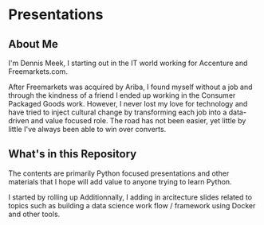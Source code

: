# Presentations

## About Me
I'm Dennis Meek, I starting out in the IT world working for Accenture and Freemarkets.com. 

After Freemarkets was acquired by Ariba, I found myself without a job and through the kindness of a friend I ended up working in the Consumer Packaged Goods work. However, I never lost my love for technology and have tried to inject cultural change by transforming each job into a data-driven and value focused role. The road has not been easier, yet little by little I've always been able to win over converts.



## What's in this Repository

The contents are primarily Python focused presentations and other materials that I hope will add value to anyone trying to learn Python.

I started by rolling up 
Additionnally, I adding in arcitecture slides related to topics such as building a data science work flow / framework using Docker and other tools. 
